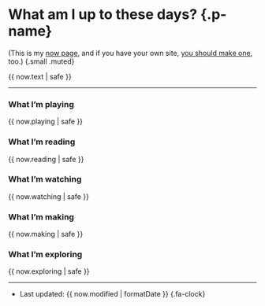 # What am I up to these days? {.p-name}

(This is my [now page](/now), and if you have your own site, [you should make one](https://nownownow.com/about), too.) {.small .muted}

{{ now.text | safe }}

---

### What I’m playing
{{ now.playing | safe }}

### What I’m <span title="or listening to as an audiobook">reading</span>
{{ now.reading | safe }}

### What I’m watching
{{ now.watching | safe }}

### What I’m making
{{ now.making | safe }}

### What I’m exploring
{{ now.exploring | safe }}

---

- Last updated: <time class="dt-updated" datetime="{{ now.modified | dateISOString }}">{{ now.modified | formatDate }}</time> {.fa-clock}